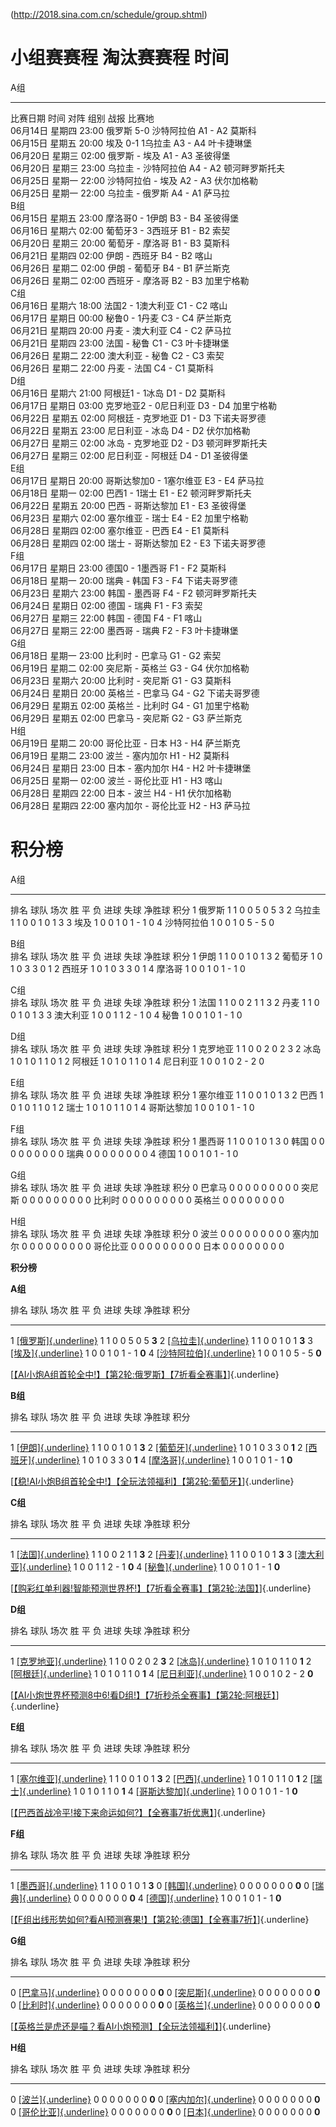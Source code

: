 (http://2018.sina.com.cn/schedule/group.shtml)


小组赛赛程 淘汰赛赛程 时间 
===========================

  A组                                                                                           
  ---------- -------- ------- ------------- ------ ------------ ---- ---- ---- ---------------- --
  比赛日期   时间     对阵    组别          战报   比赛地                                       
  06月14日   星期四   23:00   俄罗斯        5-0    沙特阿拉伯   A1   \-   A2   莫斯科           
  06月15日   星期五   20:00   埃及          0-1    1乌拉圭      A3   \-   A4   叶卡捷琳堡       
  06月20日   星期三   02:00   俄罗斯        \-     埃及         A1   \-   A3   圣彼得堡         
  06月20日   星期三   23:00   乌拉圭        \-     沙特阿拉伯   A4   \-   A2   顿河畔罗斯托夫   
  06月25日   星期一   22:00   沙特阿拉伯    \-     埃及         A2   \-   A3   伏尔加格勒       
  06月25日   星期一   22:00   乌拉圭        \-     俄罗斯       A4   \-   A1   萨马拉           
  B组                                                                                           
  06月15日   星期五   23:00   摩洛哥0       \-     1伊朗        B3   \-   B4   圣彼得堡         
  06月16日   星期六   02:00   葡萄牙3       \-     3西班牙      B1   \-   B2   索契             
  06月20日   星期三   20:00   葡萄牙        \-     摩洛哥       B1   \-   B3   莫斯科           
  06月21日   星期四   02:00   伊朗          \-     西班牙       B4   \-   B2   喀山             
  06月26日   星期二   02:00   伊朗          \-     葡萄牙       B4   \-   B1   萨兰斯克         
  06月26日   星期二   02:00   西班牙        \-     摩洛哥       B2   \-   B3   加里宁格勒       
  C组                                                                                           
  06月16日   星期六   18:00   法国2         \-     1澳大利亚    C1   \-   C2   喀山             
  06月17日   星期日   00:00   秘鲁0         \-     1丹麦        C3   \-   C4   萨兰斯克         
  06月21日   星期四   20:00   丹麦          \-     澳大利亚     C4   \-   C2   萨马拉           
  06月21日   星期四   23:00   法国          \-     秘鲁         C1   \-   C3   叶卡捷琳堡       
  06月26日   星期二   22:00   澳大利亚      \-     秘鲁         C2   \-   C3   索契             
  06月26日   星期二   22:00   丹麦          \-     法国         C4   \-   C1   莫斯科           
  D组                                                                                           
  06月16日   星期六   21:00   阿根廷1       \-     1冰岛        D1   \-   D2   莫斯科           
  06月17日   星期日   03:00   克罗地亚2     \-     0尼日利亚    D3   \-   D4   加里宁格勒       
  06月22日   星期五   02:00   阿根廷        \-     克罗地亚     D1   \-   D3   下诺夫哥罗德     
  06月22日   星期五   23:00   尼日利亚      \-     冰岛         D4   \-   D2   伏尔加格勒       
  06月27日   星期三   02:00   冰岛          \-     克罗地亚     D2   \-   D3   顿河畔罗斯托夫   
  06月27日   星期三   02:00   尼日利亚      \-     阿根廷       D4   \-   D1   圣彼得堡         
  E组                                                                                           
  06月17日   星期日   20:00   哥斯达黎加0   \-     1塞尔维亚    E3   \-   E4   萨马拉           
  06月18日   星期一   02:00   巴西1         \-     1瑞士        E1   \-   E2   顿河畔罗斯托夫   
  06月22日   星期五   20:00   巴西          \-     哥斯达黎加   E1   \-   E3   圣彼得堡         
  06月23日   星期六   02:00   塞尔维亚      \-     瑞士         E4   \-   E2   加里宁格勒       
  06月28日   星期四   02:00   塞尔维亚      \-     巴西         E4   \-   E1   莫斯科           
  06月28日   星期四   02:00   瑞士          \-     哥斯达黎加   E2   \-   E3   下诺夫哥罗德     
  F组                                                                                           
  06月17日   星期日   23:00   德国0         \-     1墨西哥      F1   \-   F2   莫斯科           
  06月18日   星期一   20:00   瑞典          \-     韩国         F3   \-   F4   下诺夫哥罗德     
  06月23日   星期六   23:00   韩国          \-     墨西哥       F4   \-   F2   顿河畔罗斯托夫   
  06月24日   星期日   02:00   德国          \-     瑞典         F1   \-   F3   索契             
  06月27日   星期三   22:00   韩国          \-     德国         F4   \-   F1   喀山             
  06月27日   星期三   22:00   墨西哥        \-     瑞典         F2   \-   F3   叶卡捷琳堡       
  G组                                                                                           
  06月18日   星期一   23:00   比利时        \-     巴拿马       G1   \-   G2   索契             
  06月19日   星期二   02:00   突尼斯        \-     英格兰       G3   \-   G4   伏尔加格勒       
  06月23日   星期六   20:00   比利时        \-     突尼斯       G1   \-   G3   莫斯科           
  06月24日   星期日   20:00   英格兰        \-     巴拿马       G4   \-   G2   下诺夫哥罗德     
  06月29日   星期五   02:00   英格兰        \-     比利时       G4   \-   G1   加里宁格勒       
  06月29日   星期五   02:00   巴拿马        \-     突尼斯       G2   \-   G3   萨兰斯克         
  H组                                                                                           
  06月19日   星期二   20:00   哥伦比亚      \-     日本         H3   \-   H4   萨兰斯克         
  06月19日   星期二   23:00   波兰          \-     塞内加尔     H1   \-   H2   莫斯科           
  06月24日   星期日   23:00   日本          \-     塞内加尔     H4   \-   H2   叶卡捷琳堡       
  06月25日   星期一   02:00   波兰          \-     哥伦比亚     H1   \-   H3   喀山             
  06月28日   星期四   22:00   日本          \-     波兰         H4   \-   H1   伏尔加格勒       
  06月28日   星期四   22:00   塞内加尔      \-     哥伦比亚     H2   \-   H3   萨马拉           

积分榜
======

  A组                                                              
  ------ ------------ ------ ---- ---- ---- ------ ------ -------- ------
  排名   球队         场次   胜   平   负   进球   失球   净胜球   积分
  1      俄罗斯       1      1    0    0    5      0      5        3
  2      乌拉圭       1      1    0    0    1      0      1        3
  3      埃及         1      0    0    1    0      1      \- 1     0
  4      沙特阿拉伯   1      0    0    1    0      5      \- 5     0
                                                                   
  B组                                                              
  排名   球队         场次   胜   平   负   进球   失球   净胜球   积分
  1      伊朗         1      1    0    0    1      0      1        3
  2      葡萄牙       1      0    1    0    3      3      0        1
  2      西班牙       1      0    1    0    3      3      0        1
  4      摩洛哥       1      0    0    1    0      1      \- 1     0
                                                                   
  C组                                                              
  排名   球队         场次   胜   平   负   进球   失球   净胜球   积分
  1      法国         1      1    0    0    2      1      1        3
  2      丹麦         1      1    0    0    1      0      1        3
  3      澳大利亚     1      0    0    1    1      2      \- 1     0
  4      秘鲁         1      0    0    1    0      1      \- 1     0
                                                                   
  D组                                                              
  排名   球队         场次   胜   平   负   进球   失球   净胜球   积分
  1      克罗地亚     1      1    0    0    2      0      2        3
  2      冰岛         1      0    1    0    1      1      0        1
  2      阿根廷       1      0    1    0    1      1      0        1
  4      尼日利亚     1      0    0    1    0      2      \- 2     0
                                                                   
  E组                                                              
  排名   球队         场次   胜   平   负   进球   失球   净胜球   积分
  1      塞尔维亚     1      1    0    0    1      0      1        3
  2      巴西         1      0    1    0    1      1      0        1
  2      瑞士         1      0    1    0    1      1      0        1
  4      哥斯达黎加   1      0    0    1    0      1      \- 1     0
                                                                   
  F组                                                              
  排名   球队         场次   胜   平   负   进球   失球   净胜球   积分
  1      墨西哥       1      1    0    0    1      0      1        3
  0      韩国         0      0    0    0    0      0      0        0
  0      瑞典         0      0    0    0    0      0      0        0
  4      德国         1      0    0    1    0      1      \- 1     0
                                                                   
  G组                                                              
  排名   球队         场次   胜   平   负   进球   失球   净胜球   积分
  0      巴拿马       0      0    0    0    0      0      0        0
  0      突尼斯       0      0    0    0    0      0      0        0
  0      比利时       0      0    0    0    0      0      0        0
  0      英格兰       0      0    0    0    0      0      0        0
                                                                   
  H组                                                              
  排名   球队         场次   胜   平   负   进球   失球   净胜球   积分
  0      波兰         0      0    0    0    0      0      0        0
  0      塞内加尔     0      0    0    0    0      0      0        0
  0      哥伦比亚     0      0    0    0    0      0      0        0
  0      日本         0      0    0    0    0      0      0        0

**积分榜**

**A组**

  排名   球队                                                       场次   胜   平   负   进球   失球   净胜球   积分
  ------ ---------------------------------------------------------- ------ ---- ---- ---- ------ ------ -------- -------
  1      [[俄罗斯]{.underline}](http://2018.sina.com.cn/rus/)       1      1    0    0    5      0      5        **3**
  2      [[乌拉圭]{.underline}](http://2018.sina.com.cn/uru/)       1      1    0    0    1      0      1        **3**
  3      [[埃及]{.underline}](http://2018.sina.com.cn/egy/)         1      0    0    1    0      1      \- 1     **0**
  4      [[沙特阿拉伯]{.underline}](http://2018.sina.com.cn/ksa/)   1      0    0    1    0      5      \- 5     **0**

[[【AI小炮A组首轮全中!】](http://lottery.sina.com.cn/2018worldcup/?from=jfb)[【第2轮:俄罗斯】](http://lottery.sina.com.cn/2018worldcup/match.shtml?id=176847)[【7折看全赛事】](http://lottery.sina.com.cn/ai/youhui/?from=jfb)]{.underline}

**B组**

  排名   球队                                                   场次   胜   平   负   进球   失球   净胜球   积分
  ------ ------------------------------------------------------ ------ ---- ---- ---- ------ ------ -------- -------
  1      [[伊朗]{.underline}](http://2018.sina.com.cn/irn/)     1      1    0    0    1      0      1        **3**
  2      [[葡萄牙]{.underline}](http://2018.sina.com.cn/por/)   1      0    1    0    3      3      0        **1**
  2      [[西班牙]{.underline}](http://2018.sina.com.cn/esp/)   1      0    1    0    3      3      0        **1**
  4      [[摩洛哥]{.underline}](http://2018.sina.com.cn/mar/)   1      0    0    1    0      1      \- 1     **0**

[[【稳!AI小炮B组首轮全中!】](http://lottery.sina.com.cn/2018worldcup/?from=jfb)[【全玩法领福利】](http://lottery.sina.com.cn/ai/youhui/?from=jfb)[【第2轮:葡萄牙】](http://lottery.sina.com.cn/2018worldcup/match.shtml?id=176849)]{.underline}

**C组**

  排名   球队                                                     场次   胜   平   负   进球   失球   净胜球   积分
  ------ -------------------------------------------------------- ------ ---- ---- ---- ------ ------ -------- -------
  1      [[法国]{.underline}](http://2018.sina.com.cn/fra/)       1      1    0    0    2      1      1        **3**
  2      [[丹麦]{.underline}](http://2018.sina.com.cn/den/)       1      1    0    0    1      0      1        **3**
  3      [[澳大利亚]{.underline}](http://2018.sina.com.cn/aus/)   1      0    0    1    1      2      \- 1     **0**
  4      [[秘鲁]{.underline}](http://2018.sina.com.cn/per/)       1      0    0    1    0      1      \- 1     **0**

[[【购彩红单利器!智能预测世界杯!】](http://lottery.sina.com.cn/2018worldcup/?from=jfb)[【7折看全赛事】](http://lottery.sina.com.cn/ai/youhui/?from=jfb)[【第2轮:法国】](http://lottery.sina.com.cn/2018worldcup/match.shtml?id=176853)]{.underline}

**D组**

  排名   球队                                                     场次   胜   平   负   进球   失球   净胜球   积分
  ------ -------------------------------------------------------- ------ ---- ---- ---- ------ ------ -------- -------
  1      [[克罗地亚]{.underline}](http://2018.sina.com.cn/cro/)   1      1    0    0    2      0      2        **3**
  2      [[冰岛]{.underline}](http://2018.sina.com.cn/isl/)       1      0    1    0    1      1      0        **1**
  2      [[阿根廷]{.underline}](http://2018.sina.com.cn/arg/)     1      0    1    0    1      1      0        **1**
  4      [[尼日利亚]{.underline}](http://2018.sina.com.cn/nga/)   1      0    0    1    0      2      \- 2     **0**

[[【AI小炮世界杯预测8中6!看D组!】](http://lottery.sina.com.cn/2018worldcup/?from=jfb)[【7折秒杀全赛事】](http://lottery.sina.com.cn/ai/youhui/?from=jfb)[【第2轮:阿根廷】](http://lottery.sina.com.cn/2018worldcup/match.shtml?id=176851)]{.underline}

**E组**

  排名   球队                                                       场次   胜   平   负   进球   失球   净胜球   积分
  ------ ---------------------------------------------------------- ------ ---- ---- ---- ------ ------ -------- -------
  1      [[塞尔维亚]{.underline}](http://2018.sina.com.cn/srb/)     1      1    0    0    1      0      1        **3**
  2      [[巴西]{.underline}](http://2018.sina.com.cn/bra/)         1      0    1    0    1      1      0        **1**
  2      [[瑞士]{.underline}](http://2018.sina.com.cn/sui/)         1      0    1    0    1      1      0        **1**
  4      [[哥斯达黎加]{.underline}](http://2018.sina.com.cn/crc/)   1      0    0    1    0      1      \- 1     **0**

[[【巴西首战冷平!接下来命运如何?】](http://lottery.sina.com.cn/2018worldcup/?from=jfb)[【全赛事7折优惠】](http://lottery.sina.com.cn/ai/youhui/?from=jfb)]{.underline}

**F组**

  排名   球队                                                   场次   胜   平   负   进球   失球   净胜球   积分
  ------ ------------------------------------------------------ ------ ---- ---- ---- ------ ------ -------- -------
  1      [[墨西哥]{.underline}](http://2018.sina.com.cn/mex/)   1      1    0    0    1      0      1        **3**
  0      [[韩国]{.underline}](http://2018.sina.com.cn/kor/)     0      0    0    0    0      0      0        **0**
  0      [[瑞典]{.underline}](http://2018.sina.com.cn/swe/)     0      0    0    0    0      0      0        **0**
  4      [[德国]{.underline}](http://2018.sina.com.cn/ger/)     1      0    0    1    0      1      \- 1     **0**

[[【F组出线形势如何?看AI预测赛果!】](http://lottery.sina.com.cn/2018worldcup/?from=jfb)[【第2轮:德国】](http://lottery.sina.com.cn/ai/match/football/sj.shtml?m_id=4545901&lc_id=176858&sports_type=football)[【全赛事7折】](http://lottery.sina.com.cn/ai/youhui/?from=jfb)]{.underline}

**G组**

  排名   球队                                                   场次   胜   平   负   进球   失球   净胜球   积分
  ------ ------------------------------------------------------ ------ ---- ---- ---- ------ ------ -------- -------
  0      [[巴拿马]{.underline}](http://2018.sina.com.cn/pan/)   0      0    0    0    0      0      0        **0**
  0      [[突尼斯]{.underline}](http://2018.sina.com.cn/tun/)   0      0    0    0    0      0      0        **0**
  0      [[比利时]{.underline}](http://2018.sina.com.cn/bel/)   0      0    0    0    0      0      0        **0**
  0      [[英格兰]{.underline}](http://2018.sina.com.cn/eng/)   0      0    0    0    0      0      0        **0**

[[【英格兰是虎还是喵？看AI小炮预测】](http://lottery.sina.com.cn/2018worldcup/?from=jfb)[【全玩法领福利】](http://lottery.sina.com.cn/ai/youhui/?from=jfb)]{.underline}

**H组**

  排名   球队                                                     场次   胜   平   负   进球   失球   净胜球   积分
  ------ -------------------------------------------------------- ------ ---- ---- ---- ------ ------ -------- -------
  0      [[波兰]{.underline}](http://2018.sina.com.cn/pol/)       0      0    0    0    0      0      0        **0**
  0      [[塞内加尔]{.underline}](http://2018.sina.com.cn/sen/)   0      0    0    0    0      0      0        **0**
  0      [[哥伦比亚]{.underline}](http://2018.sina.com.cn/col/)   0      0    0    0    0      0      0        **0**
  0      [[日本]{.underline}](http://2018.sina.com.cn/jpn/)       0      0    0    0    0      0      0        **0**
